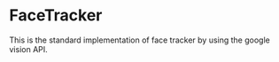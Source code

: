 # FaceTracker

This is the standard implementation of face tracker by using the google vision API. 


